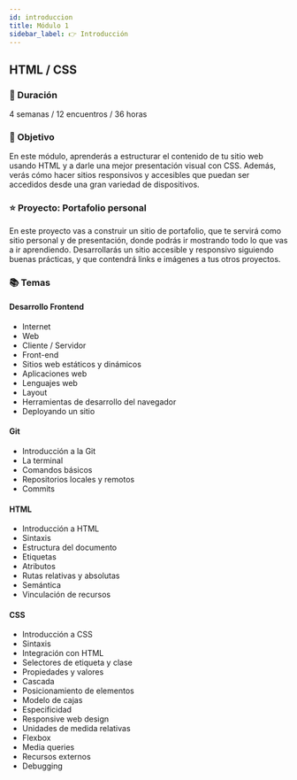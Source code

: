 ```yaml
---
id: introduccion
title: Módulo 1
sidebar_label: 👉 Introducción
---
```


## HTML / CSS

### 📅 Duración

4 semanas / 12 encuentros / 36 horas

### 🏁 Objetivo

En este módulo, aprenderás a estructurar el contenido de tu sitio web usando HTML y a darle una mejor presentación visual con CSS. Además, verás cómo hacer sitios responsivos y accesibles que puedan ser accedidos desde una gran variedad de dispositivos.

### ⭐️ Proyecto: Portafolio personal

En este proyecto vas a construir un sitio de portafolio, que te servirá como sitio personal y de presentación, donde podrás ir mostrando todo lo que vas a ir aprendiendo. Desarrollarás un sitio accesible y responsivo siguiendo buenas prácticas, y que contendrá links e imágenes a tus otros proyectos.

### 📚 Temas

#### Desarrollo Frontend

- Internet
- Web
- Cliente / Servidor
- Front-end
- Sitios web estáticos y dinámicos
- Aplicaciones web
- Lenguajes web
- Layout
- Herramientas de desarrollo del navegador
- Deployando un sitio

#### Git

- Introducción a la Git
- La terminal
- Comandos básicos
- Repositorios locales y remotos
- Commits

#### HTML

- Introducción a HTML
- Sintaxis
- Estructura del documento
- Etiquetas
- Atributos
- Rutas relativas y absolutas
- Semántica
- Vinculación de recursos

#### CSS

- Introducción a CSS
- Sintaxis
- Integración con HTML
- Selectores de etiqueta y clase
- Propiedades y valores
- Cascada
- Posicionamiento de elementos
- Modelo de cajas
- Especificidad
- Responsive web design
- Unidades de medida relativas
- Flexbox
- Media queries
- Recursos externos
- Debugging
